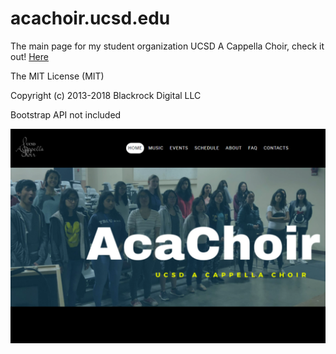 # acachoir.ucsd.edu
The main page for my student organization UCSD A Cappella Choir, check it out! [Here](https://www.acachoir.ucsd.edu)

The MIT License (MIT)

Copyright (c) 2013-2018 Blackrock Digital LLC

Bootstrap API not included

![alt text](https://github.com/hwanggit/hwanggit.github.io/blob/master/projects/acachoir.PNG)
